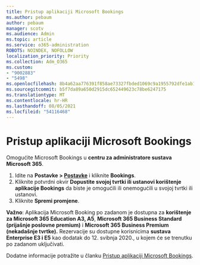 ```yaml
---
title: Pristup aplikaciji Microsoft Bookings
ms.author: pebaum
author: pebaum
manager: scotv
ms.audience: Admin
ms.topic: article
ms.service: o365-administration
ROBOTS: NOINDEX, NOFOLLOW
localization_priority: Priority
ms.collection: Adm_O365
ms.custom:
- "9002883"
- "5498"
ms.openlocfilehash: 8b4a62aa776391f858ae73327fbded1069c9a1955792dfe1ab1e1f7384d2db3f
ms.sourcegitcommit: b5f7da89a650d2915dc652449623c78be6247175
ms.translationtype: MT
ms.contentlocale: hr-HR
ms.lasthandoff: 08/05/2021
ms.locfileid: "54116468"
---
```

# <a name="get-access-to-microsoft-bookings"></a>Pristup aplikaciji Microsoft Bookings

Omogućite Microsoft Bookings u **centru za administratore sustava Microsoft 365**.

1. Idite na **Postavke > [Postavke](https://admin.microsoft.com/Adminportal/Home?source=applauncher#/Settings/Services)** i kliknite **Bookings**.
2. Kliknite potvrdni okvir **Dopustite svojoj tvrtki ili ustanovi korištenje aplikacije Bookings** da biste je omogućili ili onemogućili u svojoj tvrtki ili ustanovi.
3. Kliknite **Spremi promjene**.

**Važno**: Aplikacija Microsoft Booking po zadanom je dostupna za **korištenje za Microsoft 365 Education A3, A5**, **Microsoft 365 Business Standard (prijašnje poslovne premium)** i **Microsoft 365 Business Premium (nekadašnje tvrtke).** Rezervacije su dostupne korisnicima **sustava Enterprise E3 i E5** kao dodatak do 12. svibnja 2020., u kojem će se trenutku po zadanom uključivati.

Dodatne informacije potražite u članku [Pristup aplikaciji Microsoft Bookings](https://support.microsoft.com/en-us/office/get-access-to-microsoft-bookings-5382dc07-aaa5-45c9-8767-502333b214ce).
